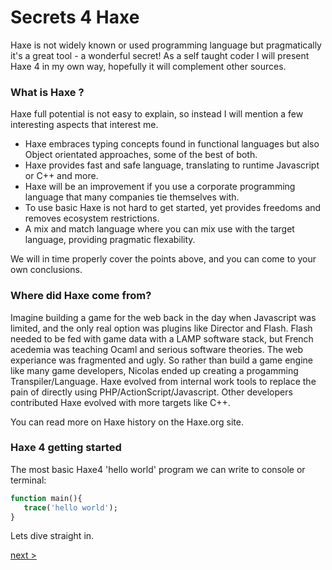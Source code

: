 # Secrets 4 Haxe

Haxe is not widely known or used programming language but pragmatically it's a great tool - a wonderful secret!
As a self taught coder I will present Haxe 4 in my own way, hopefully it will complement other sources.

### What is Haxe ?

Haxe full potential is not easy to explain, so instead I will mention a few interesting aspects that interest me.

- Haxe embraces typing concepts found in functional languages but also Object orientated approaches, some of the best of both.
- Haxe provides fast and safe language, translating to runtime Javascript or C++ and more. 
- Haxe will be an improvement if you use a corporate programming language that many companies tie themselves with.
- To use basic Haxe is not hard to get started, yet provides freedoms and removes ecosystem restrictions.
- A mix and match language where you can mix use with the target language, providing pragmatic flexability.

We will in time properly cover the points above, and you can come to your own conclusions.

### Where did Haxe come from?

Imagine building a game for the web back in the day when Javascript was limited, and the only real option was plugins like Director and Flash. 
Flash needed to be fed with game data with a LAMP software stack, but French acedemia was teaching Ocaml and serious software theories. 
The web experiance was fragmented and ugly.
So rather than build a game engine like many game developers, Nicolas ended up creating a progamming Transpiler/Language.
Haxe evolved from internal work tools to replace the pain of directly using PHP/ActionScript/Javascript. 
Other developers contributed Haxe evolved with more targets like C++.

You can read more on Haxe history on the Haxe.org site.

### Haxe 4 getting started

The most basic Haxe4 'hello world' program we can write to console or terminal:

```Haxe
function main(){
   trace('hello world');
}
```
Lets dive straight in.  
  
[next >](main.md)
  


